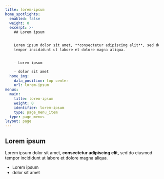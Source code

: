 ```yaml
---
title: lorem-ipsum
home_spotlights:
  enabled: false
  weight: 0
  excerpt: >-
    ## Lorem ipsum


    Lorem ipsum dolor sit amet, **consectetur adipiscing elit**, sed do eiusmod
    tempor incididunt ut labore et dolore magna aliqua.


    - Lorem ipsum

    - dolor sit amet
  home_img:
    data_position: top center
    url: lorem-ipsum
menus:
  main:
    title: lorem-ipsum
    weight: 0
    identifier: lorem-ipsum
    type: page_menu_item
  type: page_menus
layout: page
---
```

## Lorem ipsum

Lorem ipsum dolor sit amet, **consectetur adipiscing elit**, sed do eiusmod tempor incididunt ut labore et dolore magna aliqua.

- Lorem ipsum
- dolor sit amet